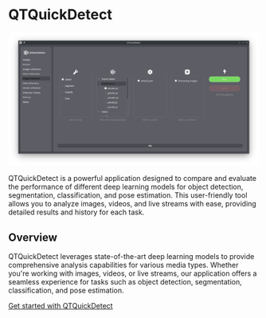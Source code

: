 # QTQuickDetect

![app_screenshot](assets/app_screenshot.png)

QTQuickDetect is a powerful application designed to compare and evaluate the performance of different deep learning models for object detection, segmentation, classification, and pose estimation. This user-friendly tool allows you to analyze images, videos, and live streams with ease, providing detailed results and history for each task.

## Overview

QTQuickDetect leverages state-of-the-art deep learning models to provide comprehensive analysis capabilities for various media types. Whether you're working with images, videos, or live streams, our application offers a seamless experience for tasks such as object detection, segmentation, classification, and pose estimation.

[Get started with QTQuickDetect](installation.md)